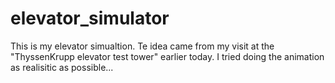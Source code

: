 # elevator_simulator
This is my elevator simualtion. Te idea came from my visit at the "ThyssenKrupp elevator test tower" earlier today. I tried doing the animation as realisitic as possible...
